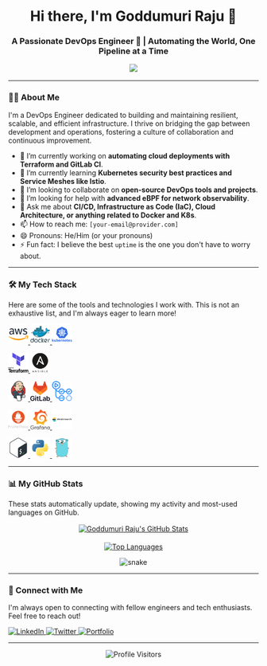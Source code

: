 <h1 align="center">
  Hi there, I'm Goddumuri Raju 👋
</h1>
<h3 align="center">
  A Passionate DevOps Engineer 🚀 | Automating the World, One Pipeline at a Time
</h3>

<p align="center">
  <img src="https://media.giphy.com/media/v1.Y2lkPTc5MGI3NjExdDcyNXVrY2J2eGZncWw4b3ZqYnU3c3N0anY5aG9uNHR0Mmt4ODllNiZlcD12MV9pbnRlcm5hbF9naWZfYnlfaWQmY3Q9Zw/3oKIPnAiaMCws8nOsE/giphy.gif" width="400" />
</p>


---

### 👨‍💻 About Me

I'm a DevOps Engineer dedicated to building and maintaining resilient, scalable, and efficient infrastructure. I thrive on bridging the gap between development and operations, fostering a culture of collaboration and continuous improvement.

- 🔭 I’m currently working on **automating cloud deployments with Terraform and GitLab CI**.
- 🌱 I’m currently learning **Kubernetes security best practices and Service Meshes like Istio**.
- 👯 I’m looking to collaborate on **open-source DevOps tools and projects**.
- 🤔 I’m looking for help with **advanced eBPF for network observability**.
- 💬 Ask me about **CI/CD, Infrastructure as Code (IaC), Cloud Architecture, or anything related to Docker and K8s**.
- 📫 How to reach me: `[your-email@provider.com]`
- 😄 Pronouns: He/Him (or your pronouns)
- ⚡ Fun fact: I believe the best `uptime` is the one you don't have to worry about.

---

### 🛠️ My Tech Stack

Here are some of the tools and technologies I work with. This is not an exhaustive list, and I'm always eager to learn more!

<p align="left">
  <a href="https://aws.amazon.com" target="_blank" rel="noreferrer"> <img src="https://raw.githubusercontent.com/devicons/devicon/master/icons/amazonwebservices/amazonwebservices-original-wordmark.svg" alt="aws" width="40" height="40"/> </a>
  <a href="https://www.docker.com/" target="_blank" rel="noreferrer"> <img src="https://raw.githubusercontent.com/devicons/devicon/master/icons/docker/docker-original-wordmark.svg" alt="docker" width="40" height="40"/> </a>
  <a href="https://kubernetes.io" target="_blank" rel="noreferrer"> <img src="https://raw.githubusercontent.com/devicons/devicon/master/icons/kubernetes/kubernetes-plain-wordmark.svg" alt="kubernetes" width="40" height="40"/> </a>
  
  <a href="https://www.terraform.io/" target="_blank" rel="noreferrer"> <img src="https://raw.githubusercontent.com/devicons/devicon/master/icons/terraform/terraform-original-wordmark.svg" alt="terraform" width="40" height="40"/> </a>
  <a href="https://www.ansible.com/" target="_blank" rel="noreferrer"> <img src="https://raw.githubusercontent.com/devicons/devicon/master/icons/ansible/ansible-original-wordmark.svg" alt="ansible" width="40" height="40"/> </a>
  
  <a href="https://www.jenkins.io" target="_blank" rel="noreferrer"> <img src="https://raw.githubusercontent.com/devicons/devicon/master/icons/jenkins/jenkins-original.svg" alt="jenkins" width="40" height="40"/> </a>
  <a href="https://about.gitlab.com/" target="_blank" rel="noreferrer"> <img src="https://raw.githubusercontent.com/devicons/devicon/master/icons/gitlab/gitlab-original-wordmark.svg" alt="gitlab" width="40" height="40"/> </a>
  <a href="https://github.com/features/actions" target="_blank" rel="noreferrer"> <img src="https://raw.githubusercontent.com/devicons/devicon/master/icons/githubactions/githubactions-original.svg" alt="githubactions" width="40" height="40"/> </a>
  
  <a href="https://prometheus.io/" target="_blank" rel="noreferrer"> <img src="https://raw.githubusercontent.com/devicons/devicon/master/icons/prometheus/prometheus-original-wordmark.svg" alt="prometheus" width="40" height="40"/> </a>
  <a href="https://grafana.com" target="_blank" rel="noreferrer"> <img src="https://raw.githubusercontent.com/devicons/devicon/master/icons/grafana/grafana-original-wordmark.svg" alt="grafana" width="40" height="40"/> </a>
  <a href="https://www.elastic.co/what-is/elk-stack" target="_blank" rel="noreferrer"> <img src="https://raw.githubusercontent.com/devicons/devicon/master/icons/elasticsearch/elasticsearch-original-wordmark.svg" alt="elk" width="40" height="40"/> </a>

  <a href="https://www.gnu.org/software/bash/" target="_blank" rel="noreferrer"> <img src="https://raw.githubusercontent.com/devicons/devicon/master/icons/bash/bash-original.svg" alt="bash" width="40" height="40"/> </a>
  <a href="https://www.python.org" target="_blank" rel="noreferrer"> <img src="https://raw.githubusercontent.com/devicons/devicon/master/icons/python/python-original.svg" alt="python" width="40" height="40"/> </a>
  <a href="https://golang.org" target="_blank" rel="noreferrer"> <img src="https://raw.githubusercontent.com/devicons/devicon/master/icons/go/go-original.svg" alt="go" width="40" height="40"/> </a>
</p>

---

### 📊 My GitHub Stats

These stats automatically update, showing my activity and most-used languages on GitHub.

<p align="center">
  <a href="https://github.com/anuraghazra/github-readme-stats">
    <img align="center" src="https://github-readme-stats.vercel.app/api?username=GoddumuriRaju&show_icons=true&theme=tokyonight&hide_border=true&include_all_commits=true&count_private=true" alt="Goddumuri Raju's GitHub Stats"/>
  </a>
  <br><br>
  <a href="https://github.com/anuraghazra/github-readme-stats">
    <img align="center" src="https://github-readme-stats.vercel.app/api/top-langs/?username=GoddumuriRaju&layout=compact&theme=tokyonight&hide_border=true" alt="Top Languages"/>
  </a>
</p>

<p align="center">
  <img src="https://raw.githubusercontent.com/GoddumuriRaju/[your-github-username]/output/github-contribution-grid-snake.svg" alt="snake">
</p>

---

### 🔗 Connect with Me

I'm always open to connecting with fellow engineers and tech enthusiasts. Feel free to reach out!

<p align="left">
  <a href="[your-linkedin-url]" target="_blank">
    <img src="https://www.linkedin.com/in/goddumuri-raju-43a700215/?style=for-the-badge&logo=linkedin&logoColor=white" alt="LinkedIn"/>
  </a>
  <a href="[your-twitter-url]" target="_blank">
    <img src="https://img.shields.io/badge/Twitter-1DA1F2?style=for-the-badge&logo=twitter&logoColor=white" alt="Twitter"/>
  </a>
  <a href="[your-personal-website-or-blog-url]" target="_blank">
    <img src="https://img.shields.io/badge/Portfolio-Website-blue?style=for-the-badge&logo=google-chrome&logoColor=white" alt="Portfolio"/>
  </a>
</p>

---

<p align="center">
  <img src="https://komarev.com/ghpvc/?username=GoddumuriRaju&label=Profile%20Visitors&color=blueviolet&style=flat-square" alt="Profile Visitors" />
</p>
